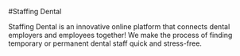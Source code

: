 #Staffing Dental

Staffing Dental is an innovative online platform
that connects dental employers and employees together!
We make the process of finding temporary or permanent dental staff quick and stress-free.
